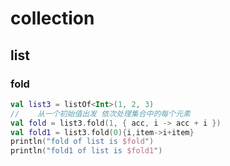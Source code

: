 # collection 

## list

### fold
```kotlin
val list3 = listOf<Int>(1, 2, 3)
//    从一个初始值出发 依次处理集合中的每个元素
val fold = list3.fold(1, { acc, i -> acc + i })
val fold1 = list3.fold(0){i,item->i+item}
println("fold of list is $fold")
println("fold1 of list is $fold1")
```